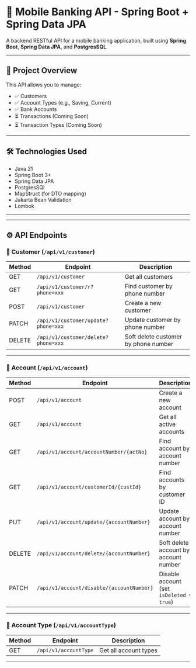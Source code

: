 # 📱 Mobile Banking API - Spring Boot + Spring Data JPA

A backend RESTful API for a mobile banking application, built using **Spring Boot**, **Spring Data JPA**, and **PostgresSQL**.

---

## 🚀 Project Overview

This API allows you to manage:

- ✅ Customers
- ✅ Account Types (e.g., Saving, Current)
- ✅ Bank Accounts
- ⏳ Transactions (Coming Soon)
- ⏳ Transaction Types (Coming Soon)

---

## 🛠 Technologies Used

- Java 21
- Spring Boot 3+
- Spring Data JPA
- PostgresSQl
- MapStruct (for DTO mapping)
- Jakarta Bean Validation
- Lombok

---


---

## ⚙️ API Endpoints

### 🔹 Customer (`/api/v1/customer`)

| Method | Endpoint                            | Description                         |
|--------|-------------------------------------|-------------------------------------|
| GET    | `/api/v1/customer`                  | Get all customers                   |
| GET    | `/api/v1/customer/r?phone=xxx`      | Find customer by phone number       |
| POST   | `/api/v1/customer`                  | Create a new customer               |
| PATCH  | `/api/v1/customer/update?phone=xxx`  | Update customer by phone number      |
| DELETE | `/api/v1/customer/delete?phone=xxx`  | Soft delete customer by phone number |

---

### 🔹 Account (`/api/v1/account`)

| Method | Endpoint                                      | Description                             |
|--------|-----------------------------------------------|-----------------------------------------|
| POST   | `/api/v1/account`                             | Create a new account                    |
| GET    | `/api/v1/account`                             | Get all active accounts                 |
| GET    | `/api/v1/account/accountNumber/{actNo}`       | Find account by account number          |
| GET    | `/api/v1/account/customerId/{custId}`         | Find accounts by customer ID            |
| PUT    | `/api/v1/account/update/{accountNumber}`      | Update account by account number        |
| DELETE | `/api/v1/account/delete/{accountNumber}`      | Soft delete account by account number   |
| PATCH  | `/api/v1/account/disable/{accountNumber}`     | Disable account (set `isDeleted = true`) |

---

### 🔹 Account Type (`/api/v1/accountType`)

| Method | Endpoint              | Description            |
|--------|-----------------------|------------------------|
| GET    | `/api/v1/accountType` | Get all account types  |

---


